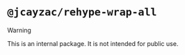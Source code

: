 # `@jcayzac/rehype-wrap-all`

> [!WARNING]
> This is an internal package. It is not intended for public use.
